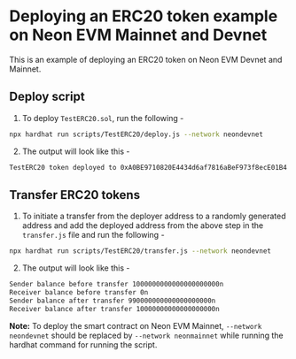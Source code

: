 # Deploying an ERC20 token example on Neon EVM Mainnet and Devnet

This is an example of deploying an ERC20 token on Neon EVM Devnet and Mainnet.

## Deploy script

1. To deploy `TestERC20.sol`, run the following -

```sh
npx hardhat run scripts/TestERC20/deploy.js --network neondevnet
```

2. The output will look like this -

```sh
TestERC20 token deployed to 0xA0BE9710820E4434d6af7816aBeF973f8ecE01B4
```

## Transfer ERC20 tokens

1. To initiate a transfer from the deployer address to a randomly generated address and add the deployed address from the above step in the `transfer.js` file and run the following -

```sh
npx hardhat run scripts/TestERC20/transfer.js --network neondevnet
```

2. The output will look like this -

```sh
Sender balance before transfer 1000000000000000000000n
Receiver balance before transfer 0n
Sender balance after transfer 990000000000000000000n
Receiver balance after transfer 10000000000000000000n
```

**Note:** To deploy the smart contract on Neon EVM Mainnet, `--network neondevnet` should be replaced by `--network neonmainnet` while running the hardhat command for running the script.
